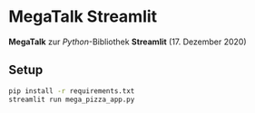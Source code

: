 # MegaTalk Streamlit

**MegaTalk** zur _Python_-Bibliothek **Streamlit** (17. Dezember 2020)

## Setup

```sh
pip install -r requirements.txt
streamlit run mega_pizza_app.py
```
